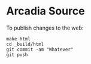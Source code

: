 # Arcadia Source

To publish changes to the web:

    make html
    cd _build/html
    git commit -am "Whatever"
    git push
